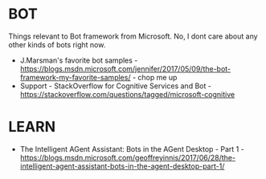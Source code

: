 # BOT
Things relevant to Bot framework from Microsoft.  No, I dont care about any other kinds of bots right now.

* J.Marsman's favorite bot samples - https://blogs.msdn.microsoft.com/jennifer/2017/05/09/the-bot-framework-my-favorite-samples/ - chop me up
* Support - StackOverflow for Cognitive Services and Bot - https://stackoverflow.com/questions/tagged/microsoft-cognitive

# LEARN
* The Intelligent AGent Assistant: Bots in the AGent Desktop - Part 1 - https://blogs.msdn.microsoft.com/geoffreyinnis/2017/06/28/the-intelligent-agent-assistant-bots-in-the-agent-desktop-part-1/



